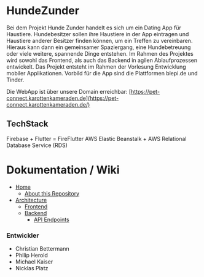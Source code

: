 # HundeZunder
Bei dem Projekt Hunde Zunder handelt es sich um ein Dating App für Haustiere. Hundebesitzer sollen ihre Haustiere in der App eintragen und Haustiere anderer Besitzer finden können, um ein Treffen zu vereinbaren. Hieraus kann dann ein gemeinsamer Spaziergang, eine Hundebetreuung oder viele weitere, spannende Dinge entstehen. Im Rahmen des Projektes wird sowohl das Frontend, als auch das Backend in agilen Ablaufprozessen entwickelt. Das Projekt entsteht im Rahmen der Vorlesung Entwicklung mobiler Applikationen. Vorbild für die App sind die Plattformen blepi.de und Tinder.

Die WebApp ist über unsere Domain erreichbar: [https://pet-connect.karottenkameraden.de](https://pet-connect.karottenkameraden.de/)

## TechStack
Firebase + Flutter = FireFlutter
AWS Elastic Beanstalk + AWS Relational Database Service (RDS) 

# Dokumentation / Wiki
* [Home](https://github.com/HeroPhil/hunde_zunder/wiki)
    * [About this Repository](https://github.com/HeroPhil/hunde_zunder/wiki/About-this-Repo)
* [Architecture](https://github.com/HeroPhil/hunde_zunder/wiki/Architecture)
    * [Frontend](https://github.com/HeroPhil/hunde_zunder/wiki/Frontend)
    * [Backend](https://github.com/HeroPhil/hunde_zunder/wiki/Backend)
        * [API Endpoints](https://github.com/HeroPhil/hunde_zunder/wiki/API-Endpoints)

### Entwickler
* Christian Bettermann
* Philip Herold
* Michael Kaiser
* Nicklas Platz 
